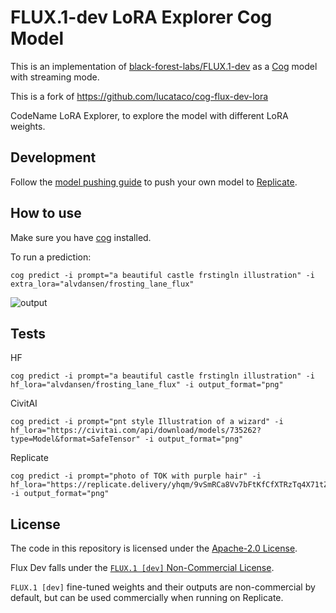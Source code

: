 # FLUX.1-dev LoRA Explorer Cog Model

This is an implementation of [black-forest-labs/FLUX.1-dev](https://huggingface.co/black-forest-labs/FLUX.1-dev) as a [Cog](https://github.com/replicate/cog) model with streaming mode.

This is a fork of https://github.com/lucataco/cog-flux-dev-lora

CodeName LoRA Explorer, to explore the model with different LoRA weights.

## Development

Follow the [model pushing guide](https://replicate.com/docs/guides/push-a-model) to push your own model to [Replicate](https://replicate.com).


## How to use

Make sure you have [cog](https://github.com/replicate/cog) installed.

To run a prediction:

    cog predict -i prompt="a beautiful castle frstingln illustration" -i extra_lora="alvdansen/frosting_lane_flux"

![output](https://github.com/lucataco/cog-flux-dev-lora/blob/master/output.png)


## Tests

HF
```
cog predict -i prompt="a beautiful castle frstingln illustration" -i hf_lora="alvdansen/frosting_lane_flux" -i output_format="png"
```

CivitAI
```
cog predict -i prompt="pnt style Illustration of a wizard" -i hf_lora="https://civitai.com/api/download/models/735262?type=Model&format=SafeTensor" -i output_format="png"
```

Replicate
```
cog predict -i prompt="photo of TOK with purple hair" -i hf_lora="https://replicate.delivery/yhqm/9vSmRCa8Vv7bFtKfCfXTRzTq4X71tZW0LtLCb1l49bTSo8TTA/trained_model.tar" -i output_format="png"
```

## License

The code in this repository is licensed under the [Apache-2.0 License](LICENSE).

Flux Dev falls under the [`FLUX.1 [dev]` Non-Commercial License](https://huggingface.co/black-forest-labs/FLUX.1-dev/blob/main/LICENSE.md).

`FLUX.1 [dev]` fine-tuned weights and their outputs are non-commercial by default, but can be used commercially when running on Replicate.

